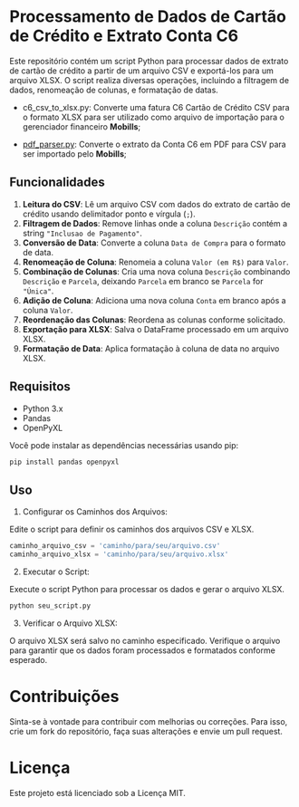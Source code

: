 # Processamento de Dados de Cartão de Crédito e Extrato Conta C6

Este repositório contém um script Python para processar dados de extrato de cartão de crédito a partir de um arquivo CSV e exportá-los para um arquivo XLSX. O script realiza diversas operações, incluindo a filtragem de dados, renomeação de colunas, e formatação de datas.

* c6_csv_to_xlsx.py: Converte uma fatura C6 Cartão de Crédito CSV para o formato XLSX para ser utilizado como arquivo de importação para o gerenciador financeiro **Mobills**;

* [pdf_parser.py](https://github.com/djkakaroto/C6-bank-automation): Converte o extrato da Conta C6 em PDF para CSV para ser importado pelo **Mobills**;

## Funcionalidades

1. **Leitura do CSV**: Lê um arquivo CSV com dados do extrato de cartão de crédito usando delimitador ponto e vírgula (`;`).
2. **Filtragem de Dados**: Remove linhas onde a coluna `Descrição` contém a string `"Inclusao de Pagamento"`.
3. **Conversão de Data**: Converte a coluna `Data de Compra` para o formato de data.
4. **Renomeação de Coluna**: Renomeia a coluna `Valor (em R$)` para `Valor`.
5. **Combinação de Colunas**: Cria uma nova coluna `Descrição` combinando `Descrição` e `Parcela`, deixando `Parcela` em branco se `Parcela` for `"Única"`.
6. **Adição de Coluna**: Adiciona uma nova coluna `Conta` em branco após a coluna `Valor`.
7. **Reordenação das Colunas**: Reordena as colunas conforme solicitado.
8. **Exportação para XLSX**: Salva o DataFrame processado em um arquivo XLSX.
9. **Formatação de Data**: Aplica formatação à coluna de data no arquivo XLSX.

## Requisitos

- Python 3.x
- Pandas
- OpenPyXL

Você pode instalar as dependências necessárias usando pip:

```sh
pip install pandas openpyxl
```

## Uso

1. Configurar os Caminhos dos Arquivos:

Edite o script para definir os caminhos dos arquivos CSV e XLSX.

```python
caminho_arquivo_csv = 'caminho/para/seu/arquivo.csv'
caminho_arquivo_xlsx = 'caminho/para/seu/arquivo.xlsx'
```

2. Executar o Script:

Execute o script Python para processar os dados e gerar o arquivo XLSX.

```sh
python seu_script.py
```

3. Verificar o Arquivo XLSX:

O arquivo XLSX será salvo no caminho especificado. Verifique o arquivo para garantir que os dados foram processados e formatados conforme esperado.

# Contribuições
Sinta-se à vontade para contribuir com melhorias ou correções. Para isso, crie um fork do repositório, faça suas alterações e envie um pull request.

# Licença
Este projeto está licenciado sob a Licença MIT.